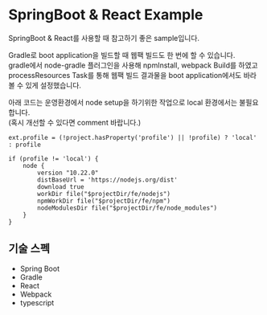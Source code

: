 # SpringBoot & React Example
SpringBoot & React를 사용할 때 참고하기 좋은 sample입니다.  

Gradle로 boot application을 빌드할 때 웹팩 빌드도 한 번에 할 수 있습니다.  
gradle에서 node-gradle 플러그인을 사용해 npmInstall, webpack Build를 하였고  
processResources Task를 통해 웹팩 빌드 결과물을 boot application에서도 바라볼 수 있게 설정했습니다.

아래 코드는 운영환경에서 node setup을 하기위한 작업으로 local 환경에서는 불필요합니다.  
(혹시 개선할 수 있다면 comment 바랍니다.)
```
ext.profile = (!project.hasProperty('profile') || !profile) ? 'local' : profile

if (profile != 'local') {
    node {
        version "10.22.0"
        distBaseUrl = 'https://nodejs.org/dist'
        download true
        workDir file("$projectDir/fe/nodejs")
        npmWorkDir file("$projectDir/fe/npm")
        nodeModulesDir file("$projectDir/fe/node_modules")
    }
}
```

## 기술 스펙
- Spring Boot  
- Gradle
- React
- Webpack
- typescript
